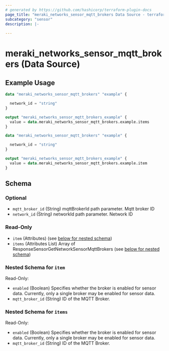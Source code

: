 ```yaml
---
# generated by https://github.com/hashicorp/terraform-plugin-docs
page_title: "meraki_networks_sensor_mqtt_brokers Data Source - terraform-provider-meraki"
subcategory: "sensor"
description: |-
  
---
```


# meraki_networks_sensor_mqtt_brokers (Data Source)



## Example Usage

```terraform
data "meraki_networks_sensor_mqtt_brokers" "example" {

  network_id = "string"
}

output "meraki_networks_sensor_mqtt_brokers_example" {
  value = data.meraki_networks_sensor_mqtt_brokers.example.items
}

data "meraki_networks_sensor_mqtt_brokers" "example" {

  network_id = "string"
}

output "meraki_networks_sensor_mqtt_brokers_example" {
  value = data.meraki_networks_sensor_mqtt_brokers.example.item
}
```

<!-- schema generated by tfplugindocs -->
## Schema

### Optional

- `mqtt_broker_id` (String) mqttBrokerId path parameter. Mqtt broker ID
- `network_id` (String) networkId path parameter. Network ID

### Read-Only

- `item` (Attributes) (see [below for nested schema](#nestedatt--item))
- `items` (Attributes List) Array of ResponseSensorGetNetworkSensorMqttBrokers (see [below for nested schema](#nestedatt--items))

<a id="nestedatt--item"></a>
### Nested Schema for `item`

Read-Only:

- `enabled` (Boolean) Specifies whether the broker is enabled for sensor data. Currently, only a single broker may be enabled for sensor data.
- `mqtt_broker_id` (String) ID of the MQTT Broker.


<a id="nestedatt--items"></a>
### Nested Schema for `items`

Read-Only:

- `enabled` (Boolean) Specifies whether the broker is enabled for sensor data. Currently, only a single broker may be enabled for sensor data.
- `mqtt_broker_id` (String) ID of the MQTT Broker.

